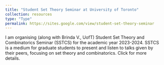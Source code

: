 ```yaml
---
title: "Student Set Theory Seminar at University of Toronto"
collection: resources
type: "Type"
permalink: https://sites.google.com/view/student-set-theory-seminar
---
```


I am organising (along with Brinda V., UofT) Student Set Theory and Combinatorics Seminar (SSTCS) for the academic year 2023-2024. SSTCS is a medium for graduate students to present and listen to talks given by their peers, focusing on set theory and combinatorics. Click for more details.


